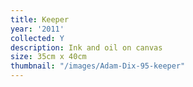 ```yaml
---
title: Keeper
year: '2011'
collected: Y
description: Ink and oil on canvas
size: 35cm x 40cm
thumbnail: "/images/Adam-Dix-95-keeper"
---
```

